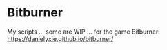 # Bitburner
My scripts ... some are WIP ... for the game Bitburner: https://danielyxie.github.io/bitburner/

